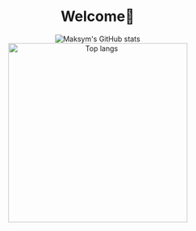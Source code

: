 <div align="center">
<h1>Welcome👋</h1>
</div>


<div align="center">
<img alt="Maksym's GitHub stats" src="https://github-readme-stats.vercel.app/api?username=CodingLeaf&show_icons=true&theme=tokyonight"/>
<img alt="Top langs" width="355px" src="https://github-readme-stats.vercel.app/api/top-langs/?username=CodingLeaf&layout=compact&&langs_count=8&theme=tokyonight"/>
</div>
